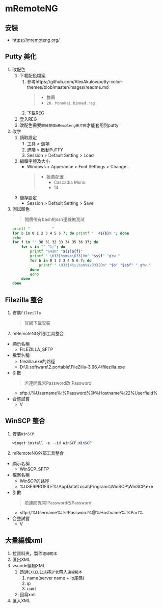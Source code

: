 # mRemoteNG 

## 安裝
* https://mremoteng.org/

## Putty 美化
1. 改配色
	1. 下載配色檔案
		1. 參考https://github.com/AlexAkulov/putty-color-themes/blob/master/images/readme.md
            > * 推薦
            > * `28. Monokai Dimmed.reg`
		2. 下載REG 
	2. 登入REG
	3. 改配色需要`關掉整個mRemoteng後打開`才能套用到putty
2. 改字
	1. 讀取設定
		1. 工具 > 選項
		2. 進階 > 啟動PuTTY
		3. Session > Default Setting > Load
	2. 編輯字體及大小
		* Windows > Apperance > Font Settings > Change...
          > - 推薦配置 
          >   * Cascadia Mono 
          >   * 14
	3. 儲存設定
		* Session > Default Setting > Save
3. 測試顏色
   > 開個帶有bash的ssh連線做測試
    ```sh
    printf "          "
    for b in 0 1 2 3 4 5 6 7; do printf "  4${b}m "; done
    echo
    for f in "" 30 31 32 33 34 35 36 37; do
        for s in "" "1;"; do
            printf "%4sm" "${s}${f}"
            printf " \033[%sm%s\033[0m" "$s$f" "gYw "
            for b in 0 1 2 3 4 5 6 7; do
                printf " \033[4%s;%sm%s\033[0m" "$b" "$s$f" " gYw "
            done
            echo
        done
    done
    ```

## Filezilla 整合
1. 安裝`Filezilla`
    > 官網下載安裝
2. mRemoteNG外部工具整合
  * 顯示名稱
    * FILEZILLA_SFTP
  * 檔案名稱
    * filezilla.exe的路徑
    * D:\0.software\2.portable\FileZilla-3.66.4\filezilla.exe
  * 引數
    > 若連間異常Password改!Password
    * sftp://%Username%:%Password%@%Hostname%:22%Userfield%
  * 合整試嘗
    * V

## WinSCP 整合
1. 安裝`WinSCP`
    ```ps1
    winget install -e --id WinSCP.WinSCP
    ```
2. mRemoteNG外部工具整合
  * 顯示名稱
    * WinSCP_SFTP
  * 檔案名稱
    * WinSCP的路徑
    * %USERPROFILE%\AppData\Local\Programs\WinSCP\WinSCP.exe
  * 引數
    > 若連間異常!Password改Password
    * sftp://%Username%:%!Password%@%Hostname%:%Port%
  * 合整試嘗
    * V

## 大量編輯xml
1. 拉資料夾，製作`連線範本`
2. 匯出XML
3. vscode編輯XML
   1. 透過`EXCEL公式`將`IP表`帶入`連線範本`
      1. name(server name + ip尾碼)
      2. ip
      3. uuid
   2. 回寫xml
4. 匯入XML